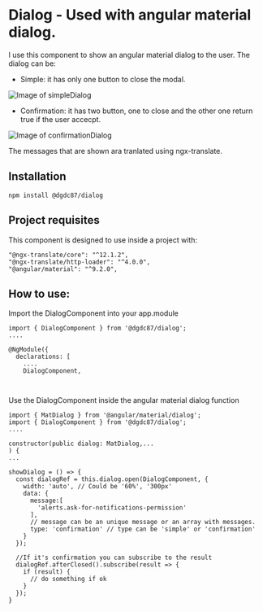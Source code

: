 # Dialog - Used with angular material dialog.

I use this component to show an angular material dialog to the user. The dialog can be:

- Simple: it has only one button to close the modal.

![Image of simpleDialog](https://github.com/dgdc87/frontLibraries/tree/master/projects/dgdc/dialog/assets/images/simpleDialog.png)

- Confirmation: it has two button, one to close and the other one return true if the user accecpt.

![Image of confirmationDialog](https://github.com/dgdc87/frontLibraries/tree/master/projects/dgdc/dialog/assets/images/confirmationDialog.png)


The messages that are shown ara tranlated using ngx-translate.

## Installation

```
npm install @dgdc87/dialog
```

## Project requisites

This component is designed to use inside a project with:

    "@ngx-translate/core": "^12.1.2",
    "@ngx-translate/http-loader": "^4.0.0",
    "@angular/material": "^9.2.0",

## How to use:

Import the DialogComponent into your app.module

```
import { DialogComponent } from '@dgdc87/dialog';
....

@NgModule({
  declarations: [
    ....
    DialogComponent,

    
```

Use the DialogComponent inside the angular material dialog function

```
import { MatDialog } from '@angular/material/dialog';
import { DialogComponent } from '@dgdc87/dialog';
....

constructor(public dialog: MatDialog,... 
) {
...

showDialog = () => {
  const dialogRef = this.dialog.open(DialogComponent, {
    width: 'auto', // Could be '60%', '300px'
    data: {
      message:[
        'alerts.ask-for-notifications-permission'
      ], 
      // message can be an unique message or an array with messages.
      type: 'confirmation' // type can be 'simple' or 'confirmation'
    }
  });

  //If it's confirmation you can subscribe to the result
  dialogRef.afterClosed().subscribe(result => {
    if (result) {
      // do something if ok
    }
  });
}

```




